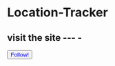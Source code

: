 # Location-Tracker


  ## visit the site ---  -  
   <button style="background-olor:white;" ><a style="color:blue;text-align:center;text-decoration:none;" href="https://lctracker.netlify.app/">Follow!</a></button>
